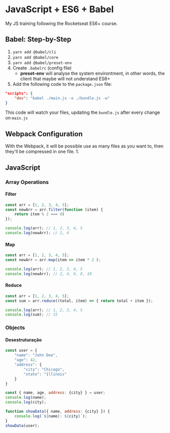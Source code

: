 # JavaScript + ES6 + Babel
My JS training following the Rocketseat ES6+ course.

## Babel: Step-by-Step
1. `yarn add @babel/cli`
2. `yarn add @babel/core`
3. `yarn add @babel/preset-env`
4. Create `.babelrc` (config file)
    - **preset-env** will analyse the system environtment, in other words, the client that maybe will not understand ES6+
5. Add the following code to the `package.json` file:
``` json
"scripts": {
    "dev": "babel ./main.js -o ./bundle.js -w"
}
```   
This code will watch your files, updating the `bundle.js` after every change on `main.js`

## Webpack Configuration
With the Webpack, it will be possible use as many files as you want to, then they'll be compressed in one file.
1. 

## JavaScript

### Array Operations

#### Filter
``` js
const arr = [1, 2, 3, 4, 5];
const newArr = arr.filter(function (item) {
    return item % 2 === 0)
});

console.log(arr); // 1, 2, 3, 4, 5
console.log(newArr); // 2, 4
```

#### Map
``` js
const arr = [1, 2, 3, 4, 5];
const newArr = arr.map(item => item * 2 );

console.log(arr); // 1, 2, 3, 4, 5
console.log(newArr); // 2, 4, 6, 8, 10
```

#### Reduce
``` js
const arr = [1, 2, 3, 4, 5];
const sum = arr.reduce((total, item) => { return total + item });

console.log(arr); // 1, 2, 3, 4, 5
console.log(sum); // 15
```

### Objects

#### Desestruturação
``` js
const user = {
    "name": "John Doe",
    "age": 42,
    "address": {
        "city": "Chicago",
        "state": "Illinois"
    }
}

const { name, age, address: {city} } = user;
console.log(name);
console.log(city);

function showData({ name, address: {city} }) {
    console.log(`${name}: ${city}`);
}
showData(user);
```
